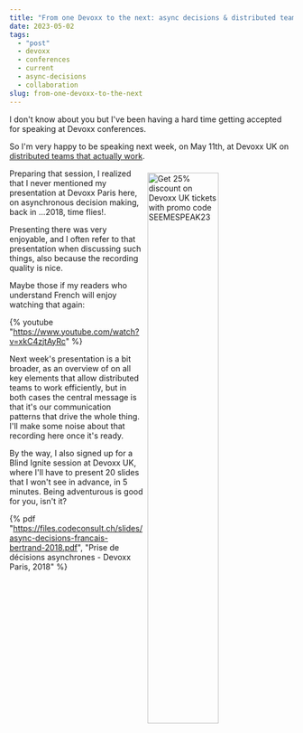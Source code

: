 ```yaml
---
title: "From one Devoxx to the next: async decisions & distributed teams"
date: 2023-05-02
tags: 
  - "post"
  - devoxx
  - conferences
  - current
  - async-decisions
  - collaboration
slug: from-one-devoxx-to-the-next
---
```


I don't know about you but I've been having a hard time getting accepted
for speaking at Devoxx conferences.

<!-- excerpt -->

So I'm very happy to be speaking next week, on May 11th, at Devoxx UK on
[distributed teams that actually work](https://www.devoxx.co.uk/talk/?id=6270).

<a href="https://tickets.devoxx.co.uk/event/devoxx-uk-2023" target="_blank">
<img
    src="/assets/images/speaking-at-devoxx-2023.jpg",
    style="width:50%; float:right; padding:0.5em;",
    alt="Get 25% discount on Devoxx UK tickets with promo code SEEMESPEAK23"
>
</a>

Preparing that session, I realized that I never mentioned my presentation
at Devoxx Paris here, on asynchronous decision making, back in ...2018, time flies!.

Presenting there was very enjoyable, and I often refer to that presentation when
discussing such things, also because the recording quality is nice.

Maybe those if my readers who understand French will enjoy watching that again:

{% youtube "https://www.youtube.com/watch?v=xkC4zjtAyRc" %}

Next week's presentation is a bit broader, as an overview of on all key elements that
allow distributed teams to work efficiently, but in both cases the central message
is that it's our communication patterns that drive the whole thing. I'll make some
noise about that recording here once it's ready.

By the way, I also signed up for a Blind Ignite session at Devoxx UK, where I'll have
to present 20 slides that I won't see in advance, in 5 minutes. Being adventurous
is good for you, isn't it?

{% pdf
"https://files.codeconsult.ch/slides/async-decisions-francais-bertrand-2018.pdf",
"Prise de décisions asynchrones - Devoxx Paris, 2018"
%}